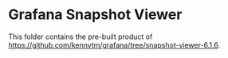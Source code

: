 # Grafana Snapshot Viewer

This folder contains the pre-built product of https://github.com/kennytm/grafana/tree/snapshot-viewer-6.1.6.
